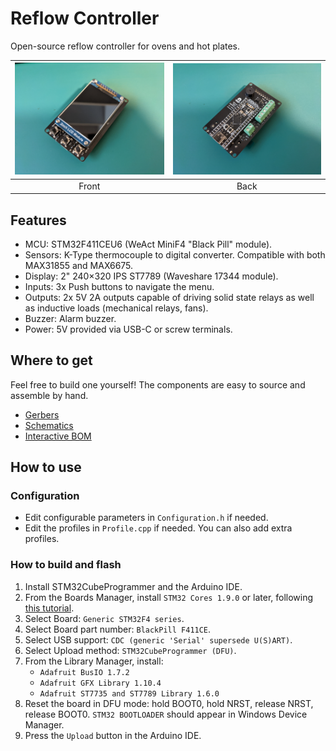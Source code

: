 # Reflow Controller

Open-source reflow controller for ovens and hot plates.

![](v0.1/Images/Front.jpg) | ![](v0.1/Images/Back.jpg)
:---: | :---:
Front | Back

## Features

* MCU: STM32F411CEU6 (WeAct MiniF4 "Black Pill" module).
* Sensors: K-Type thermocouple to digital converter. Compatible with both MAX31855 and MAX6675.
* Display: 2" 240×320 IPS ST7789 (Waveshare 17344 module).
* Inputs: 3x Push buttons to navigate the menu.
* Outputs: 2x 5V 2A outputs capable of driving solid state relays as well as inductive loads (mechanical relays, fans).
* Buzzer: Alarm buzzer.
* Power: 5V provided via USB-C or screw terminals.

## Where to get

Feel free to build one yourself! The components are easy to source and assemble by hand.

* [Gerbers](https://github.com/AlfonsoJLuna/reflow-controller/tree/master/v0.1/Hardware/Gerbers)
* [Schematics](https://raw.githubusercontent.com/AlfonsoJLuna/reflow-controller/master/v0.1/Hardware/reflow-oven.pdf)
* [Interactive BOM](http://htmlpreview.github.io/?https://raw.githubusercontent.com/AlfonsoJLuna/reflow-controller/master/v0.1/Hardware/ibom.html)

## How to use

### Configuration

* Edit configurable parameters in `Configuration.h` if needed.
* Edit the profiles in `Profile.cpp` if needed. You can also add extra profiles.

### How to build and flash

1. Install STM32CubeProgrammer and the Arduino IDE.
2. From the Boards Manager, install `STM32 Cores 1.9.0` or later, following [this tutorial](https://github.com/stm32duino/wiki/wiki/Getting-Started).
3. Select Board: `Generic STM32F4 series`.
4. Select Board part number: `BlackPill F411CE`.
5. Select USB support: `CDC (generic 'Serial' supersede U(S)ART)`.
6. Select Upload method: `STM32CubeProgrammer (DFU)`.
7. From the Library Manager, install:
    * `Adafruit BusIO 1.7.2`
    * `Adafruit GFX Library 1.10.4`
    * `Adafruit ST7735 and ST7789 Library 1.6.0`
8. Reset the board in DFU mode: hold BOOT0, hold NRST, release NRST, release BOOT0. `STM32 BOOTLOADER` should appear in Windows Device Manager.
9. Press the `Upload` button in the Arduino IDE.
